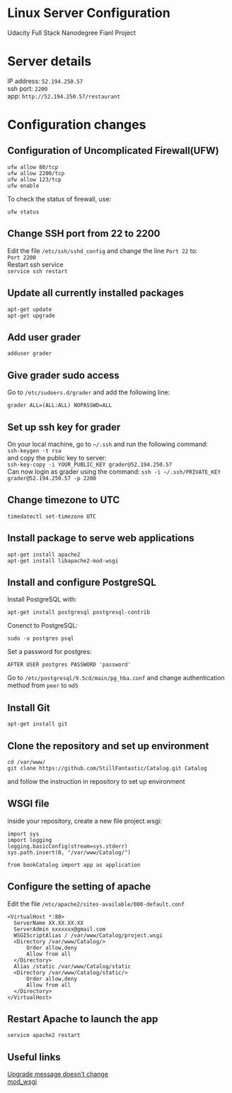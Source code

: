 # Linux Server Configuration
Udacity Full Stack Nanodegree Fianl Project

# Server details
IP address: ```52.194.250.57```   
ssh port: ```2200```   
app: ```http://52.194.250.57/restaurant```

# Configuration changes
## Configuration of Uncomplicated Firewall(UFW)
```
ufw allow 80/tcp
ufw allow 2200/tcp
ufw allow 123/tcp
ufw enable
```
To check the status of firewall, use:
```
ufw status
```

## Change SSH port from 22 to 2200
Edit the file ```/etc/ssh/sshd_config``` and change the line ```Port 22``` to:   
```Port 2200```   
Restart ssh service   
```service ssh restart```

## Update all currently installed packages
```
apt-get update
apt-get upgrade
```


## Add user grader
```
adduser grader
```

## Give grader sudo access
Go to ```/etc/sudoers.d/grader``` and add the following line:   
```
grader ALL=(ALL:ALL) NOPASSWD=ALL
```

## Set up ssh key for grader
On your local machine, go to ```~/.ssh``` and run the following command:   
```ssh-keygen -t rsa```   
and copy the public key to server:   
```ssh-key-copy -i YOUR_PUBLIC_KEY grader@52.194.250.57```   
Can now login as grader using the command: ```ssh -i ~/.ssh/PRIVATE_KEY grader@52.194.250.57 -p 2200```   

## Change timezone to UTC
```
timedatectl set-timezone UTC
```

## Install package to serve web applications
``` 
apt-get install apache2
apt-get install libapache2-mod-wsgi
```

## Install and configure PostgreSQL
Install PostgreSQL with:   
```
apt-get install postgresql postgresql-contrib
```   
Conenct to PostgreSQL:   
```
sudo -u postgres psql
```   
Set a password for postgres:   
```
AFTER USER postgres PASSWORD 'password'
```   
Go to ```/etc/postgresql/9.5cd/main/pg_hba.conf``` and change authentication method from ```peer``` to ```md5```   

## Install Git
```
apt-get install git
```

## Clone the repository and set up environment
```
cd /var/www/
git clone https://github.com/StillFantastic/Catalog.git Catalog
```
and follow the instruction in repository to set up environment

## WSGI file
inside your repository, create a new file project.wsgi:   
```
import sys
import logging
logging.basicConfig(stream=sys.stderr)
sys.path.insert(0, "/var/www/Catalog/")

from bookCatalog import app as application
```

## Configure the setting of apache

Edit the file ```/etc/apache2/sites-available/000-default.conf```   
```
<VirtualHost *:80>
  ServerName XX.XX.XX.XX
  ServerAdmin xxxxxxx@gmail.com
  WSGIScriptAlias / /var/www/Catalog/project.wsgi
  <Directory /var/www/Catalog/>
      Order allow,deny
      Allow from all
  </Directory>
  Alias /static /var/www/Catalog/static
  <Directory /var/www/Catalog/static/>
      Order allow,deny
      Allow from all
  </Directory>
</VirtualHost>
```

## Restart Apache to launch the app
```
service apache2 restart
```

## Useful links
[Upgrade message doesn't change](https://serverfault.com/questions/262751/update-ubuntu-10-04/262773#262773)   
[mod_wsgi](http://flask.pocoo.org/docs/0.12/deploying/mod_wsgi/)
	
